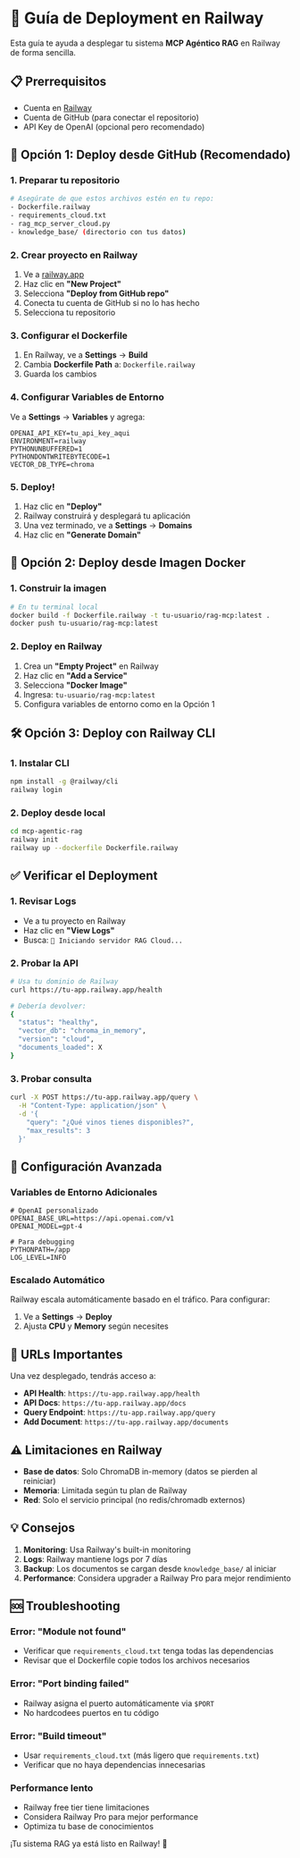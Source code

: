 # 🚂 Guía de Deployment en Railway

Esta guía te ayuda a desplegar tu sistema **MCP Agéntico RAG** en Railway de forma sencilla.

## 📋 Prerrequisitos

- Cuenta en [Railway](https://railway.app)
- Cuenta de GitHub (para conectar el repositorio)
- API Key de OpenAI (opcional pero recomendado)

## 🚀 Opción 1: Deploy desde GitHub (Recomendado)

### 1. Preparar tu repositorio
```bash
# Asegúrate de que estos archivos estén en tu repo:
- Dockerfile.railway
- requirements_cloud.txt
- rag_mcp_server_cloud.py
- knowledge_base/ (directorio con tus datos)
```

### 2. Crear proyecto en Railway
1. Ve a [railway.app](https://railway.app)
2. Haz clic en **"New Project"**
3. Selecciona **"Deploy from GitHub repo"**
4. Conecta tu cuenta de GitHub si no lo has hecho
5. Selecciona tu repositorio

### 3. Configurar el Dockerfile
1. En Railway, ve a **Settings** → **Build**
2. Cambia **Dockerfile Path** a: `Dockerfile.railway`
3. Guarda los cambios

### 4. Configurar Variables de Entorno
Ve a **Settings** → **Variables** y agrega:

```
OPENAI_API_KEY=tu_api_key_aqui
ENVIRONMENT=railway
PYTHONUNBUFFERED=1
PYTHONDONTWRITEBYTECODE=1
VECTOR_DB_TYPE=chroma
```

### 5. Deploy!
1. Haz clic en **"Deploy"**
2. Railway construirá y desplegará tu aplicación
3. Una vez terminado, ve a **Settings** → **Domains**
4. Haz clic en **"Generate Domain"**

## 🐳 Opción 2: Deploy desde Imagen Docker

### 1. Construir la imagen
```bash
# En tu terminal local
docker build -f Dockerfile.railway -t tu-usuario/rag-mcp:latest .
docker push tu-usuario/rag-mcp:latest
```

### 2. Deploy en Railway
1. Crea un **"Empty Project"** en Railway
2. Haz clic en **"Add a Service"**
3. Selecciona **"Docker Image"**
4. Ingresa: `tu-usuario/rag-mcp:latest`
5. Configura variables de entorno como en la Opción 1

## 🛠️ Opción 3: Deploy con Railway CLI

### 1. Instalar CLI
```bash
npm install -g @railway/cli
railway login
```

### 2. Deploy desde local
```bash
cd mcp-agentic-rag
railway init
railway up --dockerfile Dockerfile.railway
```

## ✅ Verificar el Deployment

### 1. Revisar Logs
- Ve a tu proyecto en Railway
- Haz clic en **"View Logs"**
- Busca: `🚀 Iniciando servidor RAG Cloud...`

### 2. Probar la API
```bash
# Usa tu dominio de Railway
curl https://tu-app.railway.app/health

# Debería devolver:
{
  "status": "healthy",
  "vector_db": "chroma_in_memory",
  "version": "cloud",
  "documents_loaded": X
}
```

### 3. Probar consulta
```bash
curl -X POST https://tu-app.railway.app/query \
  -H "Content-Type: application/json" \
  -d '{
    "query": "¿Qué vinos tienes disponibles?",
    "max_results": 3
  }'
```

## 🔧 Configuración Avanzada

### Variables de Entorno Adicionales

```
# OpenAI personalizado
OPENAI_BASE_URL=https://api.openai.com/v1
OPENAI_MODEL=gpt-4

# Para debugging
PYTHONPATH=/app
LOG_LEVEL=INFO
```

### Escalado Automático
Railway escala automáticamente basado en el tráfico. Para configurar:
1. Ve a **Settings** → **Deploy**
2. Ajusta **CPU** y **Memory** según necesites

## 🎯 URLs Importantes

Una vez desplegado, tendrás acceso a:

- **API Health**: `https://tu-app.railway.app/health`
- **API Docs**: `https://tu-app.railway.app/docs`
- **Query Endpoint**: `https://tu-app.railway.app/query`
- **Add Document**: `https://tu-app.railway.app/documents`

## ⚠️ Limitaciones en Railway

- **Base de datos**: Solo ChromaDB in-memory (datos se pierden al reiniciar)
- **Memoria**: Limitada según tu plan de Railway
- **Red**: Solo el servicio principal (no redis/chromadb externos)

## 💡 Consejos

1. **Monitoring**: Usa Railway's built-in monitoring
2. **Logs**: Railway mantiene logs por 7 días
3. **Backup**: Los documentos se cargan desde `knowledge_base/` al iniciar
4. **Performance**: Considera upgrader a Railway Pro para mejor rendimiento

## 🆘 Troubleshooting

### Error: "Module not found"
- Verificar que `requirements_cloud.txt` tenga todas las dependencias
- Revisar que el Dockerfile copie todos los archivos necesarios

### Error: "Port binding failed"
- Railway asigna el puerto automáticamente via `$PORT`
- No hardcodees puertos en tu código

### Error: "Build timeout"
- Usar `requirements_cloud.txt` (más ligero que `requirements.txt`)
- Verificar que no haya dependencias innecesarias

### Performance lento
- Railway free tier tiene limitaciones
- Considera Railway Pro para mejor performance
- Optimiza tu base de conocimientos

¡Tu sistema RAG ya está listo en Railway! 🎉 